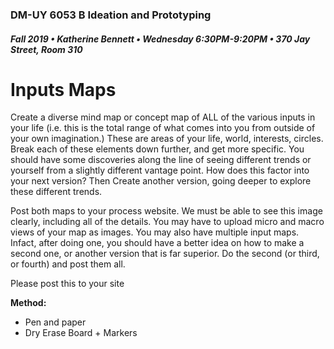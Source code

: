 ### DM-UY 6053 B Ideation and Prototyping
##### Fall 2019 • Katherine Bennett • Wednesday 6:30PM-9:20PM • 370 Jay Street, Room 310

# Inputs Maps

Create a diverse mind map or concept map of ALL of the various inputs in your life (i.e. this is the total range of what comes into you from outside of your own imagination.) These are areas of your life, world, interests, circles. Break each of these elements down further, and get more specific. You should have some discoveries along the line of seeing different trends or yourself from a slightly different vantage point. How does this factor into your next version? Then Create another version, going deeper to explore these different trends.

Post both maps to your process website. We must be able to see this image clearly, including all of the details. You may have to upload micro and macro views of your map as images. You may also have multiple input maps. Infact, after doing one, you should have a better idea on how to make a second one, or another version that is far superior. Do the second (or third, or fourth) and post them all.

Please post this to your site

**Method:**

* Pen and paper
* Dry Erase Board + Markers
